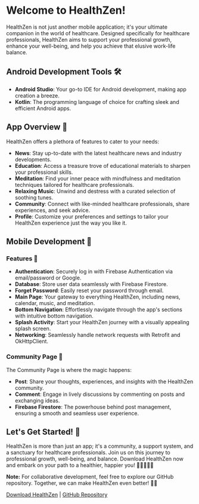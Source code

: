 # Welcome to HealthZen!

HealthZen is not just another mobile application; it's your ultimate companion in the world of healthcare. Designed specifically for healthcare professionals, HealthZen aims to support your professional growth, enhance your well-being, and help you achieve that elusive work-life balance.

## Android Development Tools 🛠️

- **Android Studio**: Your go-to IDE for Android development, making app creation a breeze.
- **Kotlin**: The programming language of choice for crafting sleek and efficient Android apps.

## App Overview 📱

HealthZen offers a plethora of features to cater to your needs:

- **News**: Stay up-to-date with the latest healthcare news and industry developments.
- **Education**: Access a treasure trove of educational materials to sharpen your professional skills.
- **Meditation**: Find your inner peace with mindfulness and meditation techniques tailored for healthcare professionals.
- **Relaxing Music**: Unwind and destress with a curated selection of soothing tunes.
- **Community**: Connect with like-minded healthcare professionals, share experiences, and seek advice.
- **Profile**: Customize your preferences and settings to tailor your HealthZen experience just the way you like it.

## Mobile Development 📱

### Features 🌟

- **Authentication**: Securely log in with Firebase Authentication via email/password or Google.
- **Database**: Store user data seamlessly with Firebase Firestore.
- **Forget Password**: Easily reset your password through email.
- **Main Page**: Your gateway to everything HealthZen, including news, calendar, music, and meditation.
- **Bottom Navigation**: Effortlessly navigate through the app's sections with intuitive bottom navigation.
- **Splash Activity**: Start your HealthZen journey with a visually appealing splash screen.
- **Networking**: Seamlessly handle network requests with Retrofit and OkHttpClient.

### Community Page 👥

The Community Page is where the magic happens:

- **Post**: Share your thoughts, experiences, and insights with the HealthZen community.
- **Comment**: Engage in lively discussions by commenting on posts and exchanging ideas.
- **Firebase Firestore**: The powerhouse behind post management, ensuring a smooth and seamless user experience.

## Let's Get Started! 🚀

HealthZen is more than just an app; it's a community, a support system, and a sanctuary for healthcare professionals. Join us on this journey to professional growth, well-being, and balance. Download HealthZen now and embark on your path to a healthier, happier you! 🌟👩‍⚕️👨‍⚕️

**Note:** For collaborative development, feel free to explore our GitHub repository. Together, we can make HealthZen even better! 💪🤝

[Download HealthZen](#) | [GitHub Repository](#)
